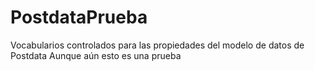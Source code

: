 # PostdataPrueba
Vocabularios controlados para las propiedades del modelo de datos de Postdata
Aunque aún esto es una prueba
